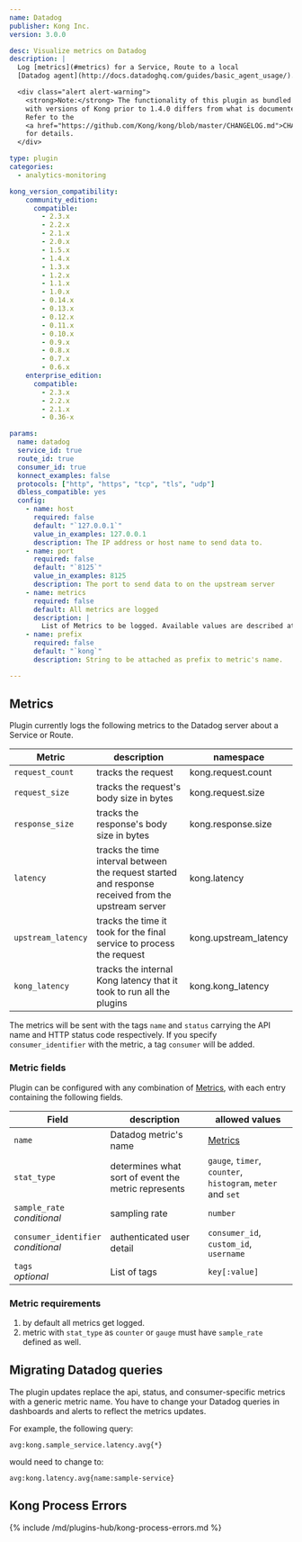 ```yaml
---
name: Datadog
publisher: Kong Inc.
version: 3.0.0

desc: Visualize metrics on Datadog
description: |
  Log [metrics](#metrics) for a Service, Route to a local
  [Datadog agent](http://docs.datadoghq.com/guides/basic_agent_usage/).

  <div class="alert alert-warning">
    <strong>Note:</strong> The functionality of this plugin as bundled
    with versions of Kong prior to 1.4.0 differs from what is documented herein.
    Refer to the
    <a href="https://github.com/Kong/kong/blob/master/CHANGELOG.md">CHANGELOG</a>
    for details.
  </div>

type: plugin
categories:
  - analytics-monitoring

kong_version_compatibility:
    community_edition:
      compatible:
        - 2.3.x      
        - 2.2.x
        - 2.1.x
        - 2.0.x
        - 1.5.x      
        - 1.4.x
        - 1.3.x
        - 1.2.x
        - 1.1.x
        - 1.0.x
        - 0.14.x
        - 0.13.x
        - 0.12.x
        - 0.11.x
        - 0.10.x
        - 0.9.x
        - 0.8.x
        - 0.7.x
        - 0.6.x
    enterprise_edition:
      compatible:
        - 2.3.x
        - 2.2.x
        - 2.1.x
        - 0.36-x

params:
  name: datadog
  service_id: true
  route_id: true
  consumer_id: true
  konnect_examples: false
  protocols: ["http", "https", "tcp", "tls", "udp"]
  dbless_compatible: yes
  config:
    - name: host
      required: false
      default: "`127.0.0.1`"
      value_in_examples: 127.0.0.1
      description: The IP address or host name to send data to.
    - name: port
      required: false
      default: "`8125`"
      value_in_examples: 8125
      description: The port to send data to on the upstream server
    - name: metrics
      required: false
      default: All metrics are logged
      description: |
        List of Metrics to be logged. Available values are described at [Metrics](#metrics).
    - name: prefix
      required: false
      default: "`kong`"
      description: String to be attached as prefix to metric's name.

---
```


## Metrics
Plugin currently logs the following metrics to the Datadog server about a Service or Route.

Metric                     | description | namespace
---                        | ---         | ---
`request_count`            | tracks the request | kong.request.count
`request_size`             | tracks the request's body size in bytes | kong.request.size
`response_size`            | tracks the response's body size in bytes | kong.response.size
`latency`                  | tracks the time interval between the request started and response received from the upstream server | kong.latency
`upstream_latency`         | tracks the time it took for the final service to process the request | kong.upstream\_latency
`kong_latency`             | tracks the internal Kong latency that it took to run all the plugins | kong.kong\_latency

The metrics will be sent with the tags `name` and `status` carrying the API name and HTTP status code respectively. If you specify `consumer_identifier` with the metric, a tag `consumer` will be added.

### Metric fields

Plugin can be configured with any combination of [Metrics](#metrics), with each entry containing the following fields.

Field           | description                                           | allowed values
---             | ---                                                   | ---
`name`          | Datadog metric's name                                 | [Metrics](#metrics)
`stat_type`     | determines what sort of event the metric represents   | `gauge`, `timer`, `counter`, `histogram`, `meter` and `set`
`sample_rate`<br>*conditional*   | sampling rate                        | `number`
`consumer_identifier`<br>*conditional*| authenticated user detail       | `consumer_id`, `custom_id`, `username`
`tags`<br>*optional*| List of tags                                      | `key[:value]`

### Metric requirements

1.  by default all metrics get logged.
2.  metric with `stat_type` as `counter` or `gauge` must have `sample_rate` defined as well.

## Migrating Datadog queries
The plugin updates replace the api, status, and consumer-specific metrics with a generic metric name.
You have to change your Datadog queries in dashboards and alerts to reflect the metrics updates.

For example, the following query:
```
avg:kong.sample_service.latency.avg{*}
```
would need to change to:

```
avg:kong.latency.avg{name:sample-service}
```

## Kong Process Errors

{% include /md/plugins-hub/kong-process-errors.md %}
